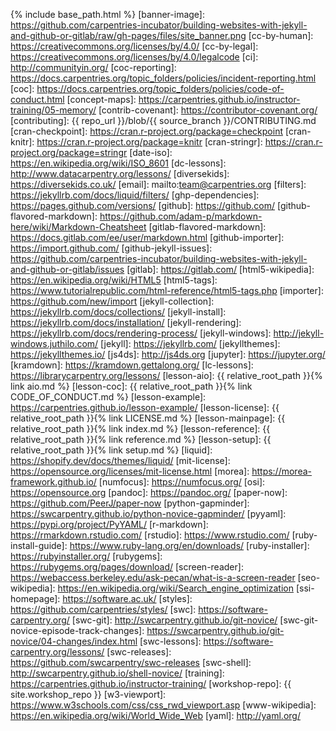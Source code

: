 {% include base_path.html %}
[banner-image]: https://github.com/carpentries-incubator/building-websites-with-jekyll-and-github-or-gitlab/raw/gh-pages/files/site_banner.png
[cc-by-human]: https://creativecommons.org/licenses/by/4.0/
[cc-by-legal]: https://creativecommons.org/licenses/by/4.0/legalcode
[ci]: http://communityin.org/
[coc-reporting]: https://docs.carpentries.org/topic_folders/policies/incident-reporting.html
[coc]: https://docs.carpentries.org/topic_folders/policies/code-of-conduct.html
[concept-maps]: https://carpentries.github.io/instructor-training/05-memory/
[contrib-covenant]: https://contributor-covenant.org/
[contributing]: {{ repo_url }}/blob/{{ source_branch }}/CONTRIBUTING.md
[cran-checkpoint]: https://cran.r-project.org/package=checkpoint
[cran-knitr]: https://cran.r-project.org/package=knitr
[cran-stringr]: https://cran.r-project.org/package=stringr
[date-iso]: https://en.wikipedia.org/wiki/ISO_8601
[dc-lessons]: http://www.datacarpentry.org/lessons/
[diversekids]: https://diversekids.co.uk/
[email]: mailto:team@carpentries.org
[filters]: https://jekyllrb.com/docs/liquid/filters/
[ghp-dependencies]: https://pages.github.com/versions/
[github]: https://github.com/
[github-flavored-markdown]: https://github.com/adam-p/markdown-here/wiki/Markdown-Cheatsheet
[gitlab-flavored-markdown]: https://docs.gitlab.com/ee/user/markdown.html
[github-importer]: https://import.github.com/
[github-jekyll-issues]: https://github.com/carpentries-incubator/building-websites-with-jekyll-and-github-or-gitlab/issues
[gitlab]: https://gitlab.com/
[html5-wikipedia]: https://en.wikipedia.org/wiki/HTML5
[html5-tags]: https://www.tutorialrepublic.com/html-reference/html5-tags.php
[importer]: https://github.com/new/import
[jekyll-collection]: https://jekyllrb.com/docs/collections/
[jekyll-install]: https://jekyllrb.com/docs/installation/
[jekyll-rendering]: https://jekyllrb.com/docs/rendering-process/
[jekyll-windows]: http://jekyll-windows.juthilo.com/
[jekyll]: https://jekyllrb.com/
[jekyllthemes]: https://jekyllthemes.io/
[js4ds]: http://js4ds.org
[jupyter]: https://jupyter.org/
[kramdown]: https://kramdown.gettalong.org/
[lc-lessons]: https://librarycarpentry.org/lessons/
[lesson-aio]: {{ relative_root_path }}{% link aio.md %}
[lesson-coc]: {{ relative_root_path }}{% link CODE_OF_CONDUCT.md %}
[lesson-example]: https://carpentries.github.io/lesson-example/
[lesson-license]: {{ relative_root_path }}{% link LICENSE.md %}
[lesson-mainpage]: {{ relative_root_path }}{% link index.md %}
[lesson-reference]: {{ relative_root_path }}{% link reference.md %}
[lesson-setup]: {{ relative_root_path }}{% link setup.md %}
[liquid]: https://shopify.dev/docs/themes/liquid/
[mit-license]: https://opensource.org/licenses/mit-license.html
[morea]: https://morea-framework.github.io/
[numfocus]: https://numfocus.org/
[osi]: https://opensource.org
[pandoc]: https://pandoc.org/
[paper-now]: https://github.com/PeerJ/paper-now
[python-gapminder]: https://swcarpentry.github.io/python-novice-gapminder/
[pyyaml]: https://pypi.org/project/PyYAML/
[r-markdown]: https://rmarkdown.rstudio.com/
[rstudio]: https://www.rstudio.com/
[ruby-install-guide]: https://www.ruby-lang.org/en/downloads/
[ruby-installer]: https://rubyinstaller.org/
[rubygems]: https://rubygems.org/pages/download/
[screen-reader]: https://webaccess.berkeley.edu/ask-pecan/what-is-a-screen-reader
[seo-wikipedia]: https://en.wikipedia.org/wiki/Search_engine_optimization
[ssi-homepage]: https://software.ac.uk/
[styles]: https://github.com/carpentries/styles/
[swc]: https://software-carpentry.org/
[swc-git]: http://swcarpentry.github.io/git-novice/
[swc-git-novice-episode-track-changes]: https://swcarpentry.github.io/git-novice/04-changes/index.html
[swc-lessons]: https://software-carpentry.org/lessons/
[swc-releases]: https://github.com/swcarpentry/swc-releases
[swc-shell]: http://swcarpentry.github.io/shell-novice/
[training]: https://carpentries.github.io/instructor-training/
[workshop-repo]: {{ site.workshop_repo }}
[w3-viewport]: https://www.w3schools.com/css/css_rwd_viewport.asp
[www-wikipedia]: https://en.wikipedia.org/wiki/World_Wide_Web
[yaml]: http://yaml.org/
